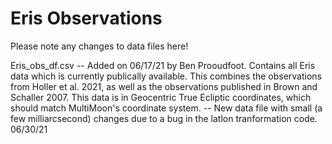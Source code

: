 # Eris Observations

Please note any changes to data files here!

Eris_obs_df.csv -- Added on 06/17/21 by Ben Prooudfoot. Contains all Eris data which is currently
                   publically available. This combines the observations from Holler et al. 2021, 
                   as well as the observations published in Brown and Schaller 2007.
                   This data is in Geocentric True Ecliptic coordinates, which should match 
                   MultiMoon's coordinate system. 
                -- New data file with small (a few milliarcsecond) changes due to a bug in the latlon
		   tranformation code. 06/30/21
